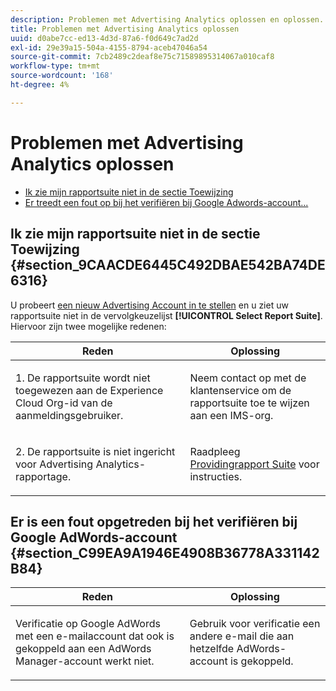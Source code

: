 ```yaml
---
description: Problemen met Advertising Analytics oplossen en oplossen.
title: Problemen met Advertising Analytics oplossen
uuid: d0abe7cc-ed13-4d3d-87a6-f0d649c7ad2d
exl-id: 29e39a15-504a-4155-8794-aceb47046a54
source-git-commit: 7cb2489c2deaf8e75c71589895314067a010caf8
workflow-type: tm+mt
source-wordcount: '168'
ht-degree: 4%

---
```


# Problemen met Advertising Analytics oplossen

* [Ik zie mijn rapportsuite niet in de sectie Toewijzing](/help/integrate/c-advertising-analytics/c-adanalytics-workflow/aa-troubleshooting.md#section_9CAACDE6445C492DBAE542BA74DE6316)
* [Er treedt een fout op bij het verifiëren bij Google Adwords-account...](/help/integrate/c-advertising-analytics/c-adanalytics-workflow/aa-troubleshooting.md#section_C99EA9A1946E4908B36778A331142B84)

## Ik zie mijn rapportsuite niet in de sectie Toewijzing {#section_9CAACDE6445C492DBAE542BA74DE6316}

U probeert [een nieuw Advertising Account in te stellen](/help/integrate/c-advertising-analytics/c-adanalytics-workflow/aa-create-ad-account.md) en u ziet uw rapportsuite niet in de vervolgkeuzelijst **[!UICONTROL Select Report Suite]**. Hiervoor zijn twee mogelijke redenen:

<table id="table_271D7E817B4C44818717A47C3223E592"> 
 <thead> 
  <tr> 
   <th colname="col1" class="entry"> Reden </th> 
   <th colname="col2" class="entry"> Oplossing </th> 
  </tr>
 </thead>
 <tbody> 
  <tr> 
   <td colname="col1"> <p>1. De rapportsuite wordt niet toegewezen aan de Experience Cloud Org-id van de aanmeldingsgebruiker. </p> </td> 
   <td colname="col2"> <p>Neem contact op met de klantenservice om de rapportsuite toe te wijzen aan een IMS-org.</p> </td> 
  </tr> 
  <tr> 
   <td colname="col1"> <p>2. De rapportsuite is niet ingericht voor Advertising Analytics-rapportage. </p> </td> 
   <td colname="col2"> <p>Raadpleeg <a href="/help/integrate/c-advertising-analytics/c-adanalytics-workflow/aa-provision-rs.md"  > Providingrapport Suite</a> voor instructies. </p> </td> 
  </tr> 
 </tbody> 
</table>

## Er is een fout opgetreden bij het verifiëren bij Google AdWords-account {#section_C99EA9A1946E4908B36778A331142B84}

<table id="table_F1C1192BF40C43CE8600B1BB417A7269"> 
 <thead> 
  <tr> 
   <th colname="col1" class="entry"> Reden </th> 
   <th colname="col2" class="entry"> Oplossing </th> 
  </tr>
 </thead>
 <tbody> 
  <tr> 
   <td colname="col1"> <p>Verificatie op Google AdWords met een e-mailaccount dat ook is gekoppeld aan een AdWords Manager-account werkt niet. </p> </td> 
   <td colname="col2"> <p>Gebruik voor verificatie een andere e-mail die aan hetzelfde AdWords-account is gekoppeld. </p> </td> 
  </tr> 
 </tbody> 
</table>

